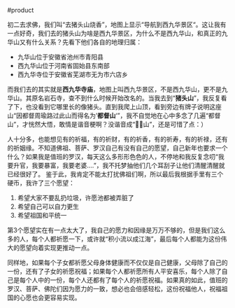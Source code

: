 #product

初二去求佛，我们叫“去猪头山烧香”，地图上显示“导航到西九华景区“。这让我有一点好奇，我们去的猪头山为啥是西九华景区，为什么不是西九华山，和真正的九华山又有什么关系？先看下他们各自的地理归属：
- 九华山位于安徽省池州市青阳县
- 西九华山位于河南省固始县东南部
- 西九华寺位于安徽省芜湖市无为市六店乡

而我们去的其实就是**西九华寺庙**，地图上叫西九华景区，不是西九华山，更不是九华山。其原名岩石寺，查不到什么时候开始改名的。当我去到“**猪头山**”，我反复看了下，也没看到它哪里长的像猪头。直到我爬上山顶，看到旁边有牌子说明这座山“因都督周瑜路过此山而得名为’**都督山**‘”，我不自觉地在心中多念了几遍“都督山”，才恍然大悟，敢情是谐音梗啊？没谐音成“🐷🐷山”，还是可惜了点：）

人十分多，也能想见有的祈福，有的祈财，有的祈香，有的祈寿，有的祈禄，还有的祈姻缘。不知道佛祖、菩萨、罗汉自己有没有自己的愿望，自己新年也要求一个什么？如果我是值班的罗汉，每天这么多形形色色的人，不停地和我反复念叨“我要升官，我要暴富，我要老婆....”，我不托梦抽他们几个耳刮子让他们清醒清醒就已经很好了。
鉴于此，我肯定不能太打扰佛祖们啊，所以最后我根据手里有三个硬币，我许了三个愿望：
1. 希望大家不要乱扔垃圾，许愿池都被弄脏了
2. 希望自己可以自力更生
3. 希望祖国和平统一

第3个愿望实在有一点太大了，我自己的愿力和因缘是万万不够的，但是我们这么多的人，每个人都祈愿一下，或许就“积小流以成江海”，最后每个人都能为这份伟大的愿望向着实现更推动一点。

同样地，如果每个子女都祈愿父母身体健康而不仅仅是自己健康，父母除了自己的一份，还有了子女的祈愿祝福；如果每个人都祈愿所有人平安喜乐，每个人除了自己是每个人中的一份，每个人还都有了每个人的祈愿祝福。如果真的如此，值班的罗汉、菩萨、佛陀们因为愿力的一致，想必也会倍感轻松，这份祝福他人，祝福祖国的心愿也会更容易实现。